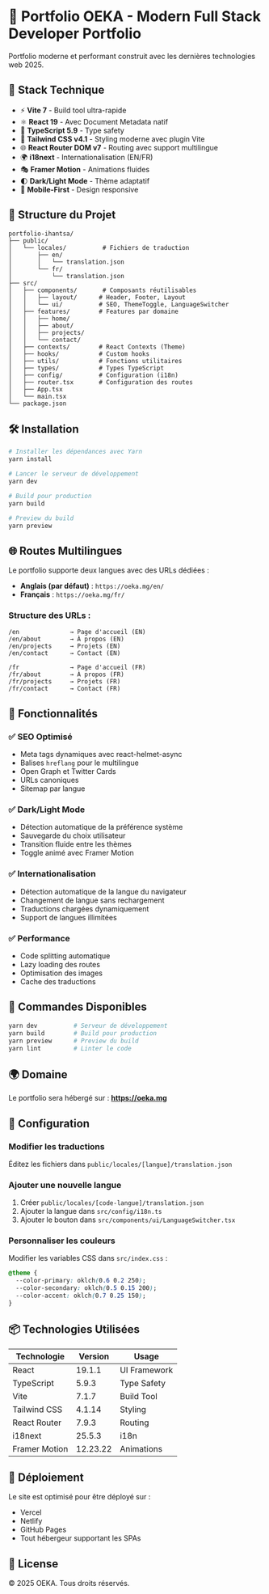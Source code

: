 # 🌟 Portfolio OEKA - Modern Full Stack Developer Portfolio

Portfolio moderne et performant construit avec les dernières technologies web 2025.

## 🚀 Stack Technique

- ⚡ **Vite 7** - Build tool ultra-rapide
- ⚛️ **React 19** - Avec Document Metadata natif
- 📘 **TypeScript 5.9** - Type safety
- 🎨 **Tailwind CSS v4.1** - Styling moderne avec plugin Vite
- 🌐 **React Router DOM v7** - Routing avec support multilingue
- 🌍 **i18next** - Internationalisation (EN/FR)
- 🎭 **Framer Motion** - Animations fluides
- 🌓 **Dark/Light Mode** - Thème adaptatif
- 📱 **Mobile-First** - Design responsive

## 📁 Structure du Projet

```
portfolio-ihantsa/
├── public/
│   └── locales/          # Fichiers de traduction
│       ├── en/
│       │   └── translation.json
│       └── fr/
│           └── translation.json
├── src/
│   ├── components/       # Composants réutilisables
│   │   ├── layout/      # Header, Footer, Layout
│   │   └── ui/          # SEO, ThemeToggle, LanguageSwitcher
│   ├── features/        # Features par domaine
│   │   ├── home/
│   │   ├── about/
│   │   ├── projects/
│   │   └── contact/
│   ├── contexts/        # React Contexts (Theme)
│   ├── hooks/           # Custom hooks
│   ├── utils/           # Fonctions utilitaires
│   ├── types/           # Types TypeScript
│   ├── config/          # Configuration (i18n)
│   ├── router.tsx       # Configuration des routes
│   ├── App.tsx
│   └── main.tsx
└── package.json
```

## 🛠️ Installation

```bash
# Installer les dépendances avec Yarn
yarn install

# Lancer le serveur de développement
yarn dev

# Build pour production
yarn build

# Preview du build
yarn preview
```

## 🌐 Routes Multilingues

Le portfolio supporte deux langues avec des URLs dédiées :

- **Anglais (par défaut)** : `https://oeka.mg/en/`
- **Français** : `https://oeka.mg/fr/`

### Structure des URLs :
```
/en              → Page d'accueil (EN)
/en/about        → À propos (EN)
/en/projects     → Projets (EN)
/en/contact      → Contact (EN)

/fr              → Page d'accueil (FR)
/fr/about        → À propos (FR)
/fr/projects     → Projets (FR)
/fr/contact      → Contact (FR)
```

## 🎨 Fonctionnalités

### ✅ SEO Optimisé
- Meta tags dynamiques avec react-helmet-async
- Balises `hreflang` pour le multilingue
- Open Graph et Twitter Cards
- URLs canoniques
- Sitemap par langue

### ✅ Dark/Light Mode
- Détection automatique de la préférence système
- Sauvegarde du choix utilisateur
- Transition fluide entre les thèmes
- Toggle animé avec Framer Motion

### ✅ Internationalisation
- Détection automatique de la langue du navigateur
- Changement de langue sans rechargement
- Traductions chargées dynamiquement
- Support de langues illimitées

### ✅ Performance
- Code splitting automatique
- Lazy loading des routes
- Optimisation des images
- Cache des traductions

## 🎯 Commandes Disponibles

```bash
yarn dev          # Serveur de développement
yarn build        # Build pour production
yarn preview      # Preview du build
yarn lint         # Linter le code
```

## 🌍 Domaine

Le portfolio sera hébergé sur : **https://oeka.mg**

## 📝 Configuration

### Modifier les traductions
Éditez les fichiers dans `public/locales/[langue]/translation.json`

### Ajouter une nouvelle langue
1. Créer `public/locales/[code-langue]/translation.json`
2. Ajouter la langue dans `src/config/i18n.ts`
3. Ajouter le bouton dans `src/components/ui/LanguageSwitcher.tsx`

### Personnaliser les couleurs
Modifier les variables CSS dans `src/index.css` :
```css
@theme {
  --color-primary: oklch(0.6 0.2 250);
  --color-secondary: oklch(0.5 0.15 200);
  --color-accent: oklch(0.7 0.25 150);
}
```

## 📦 Technologies Utilisées

| Technologie | Version | Usage |
|------------|---------|-------|
| React | 19.1.1 | UI Framework |
| TypeScript | 5.9.3 | Type Safety |
| Vite | 7.1.7 | Build Tool |
| Tailwind CSS | 4.1.14 | Styling |
| React Router | 7.9.3 | Routing |
| i18next | 25.5.3 | i18n |
| Framer Motion | 12.23.22 | Animations |

## 🚀 Déploiement

Le site est optimisé pour être déployé sur :
- Vercel
- Netlify
- GitHub Pages
- Tout hébergeur supportant les SPAs

## 📄 License

© 2025 OEKA. Tous droits réservés.
